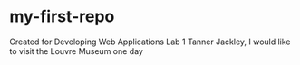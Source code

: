 # my-first-repo
Created for Developing Web Applications Lab 1
Tanner Jackley, I would like to visit the Louvre Museum one day
